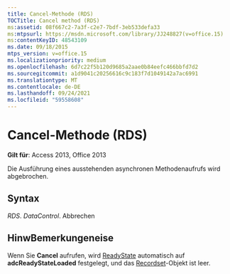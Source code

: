 ```yaml
---
title: Cancel-Methode (RDS)
TOCTitle: Cancel method (RDS)
ms:assetid: 08f667c2-7a3f-c2e7-7bdf-3eb533defa33
ms:mtpsurl: https://msdn.microsoft.com/library/JJ248827(v=office.15)
ms:contentKeyID: 48543109
ms.date: 09/18/2015
mtps_version: v=office.15
ms.localizationpriority: medium
ms.openlocfilehash: 6d7c22f5b120d9685a2aae0b84eefc466bbfd7d2
ms.sourcegitcommit: a1d9041c20256616c9c183f7d1049142a7ac6991
ms.translationtype: MT
ms.contentlocale: de-DE
ms.lasthandoff: 09/24/2021
ms.locfileid: "59558608"
---
```

# <a name="cancel-method-rds"></a>Cancel-Methode (RDS)


**Gilt für**: Access 2013, Office 2013

Die Ausführung eines ausstehenden asynchronen Methodenaufrufs wird abgebrochen.

## <a name="syntax"></a>Syntax

*RDS*. *DataControl*. Abbrechen

## <a name="remarks"></a>HinwBemerkungeneise

Wenn Sie **Cancel** aufrufen, wird [ReadyState](readystate-property-rds.md) automatisch auf **adcReadyStateLoaded** festgelegt, und das [Recordset](recordset-object-ado.md)-Objekt ist leer.

